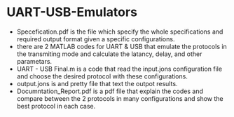 # UART-USB-Emulators
- Specefication.pdf is the file which specify the whole specifications and required output format given a specific configurations.
- there are 2 MATLAB codes for UART & USB that emulate the protocols in the transmiting mode and calculate the latancy, delay, and other parametars.
- UART - USB Final.m is a code that read the input.jons configuration file and choose the desired protocol with these configurations.
- output.jons is and pretty file that text the outpot results.
- Documntation_Report.pdf is a pdf file that explain the codes and compare between the 2 protocols in many configurations and show the best protocol in each case.
